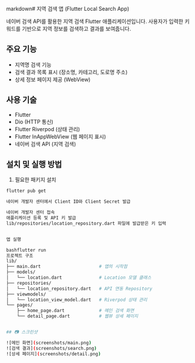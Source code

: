 markdown# 지역 검색 앱 (Flutter Local Search App)

네이버 검색 API를 활용한 지역 검색 Flutter 애플리케이션입니다. 사용자가 입력한 키워드를 기반으로 지역 정보를 검색하고 결과를 보여줍니다.

## 주요 기능

- 지역명 검색 기능
- 검색 결과 목록 표시 (장소명, 카테고리, 도로명 주소)
- 상세 정보 페이지 제공 (WebView)

## 사용 기술

- Flutter
- Dio (HTTP 통신)
- Flutter Riverpod (상태 관리)
- Flutter InAppWebView (웹 페이지 표시)
- 네이버 검색 API (지역 검색)

## 설치 및 실행 방법

1. 필요한 패키지 설치
```bash
flutter pub get

네이버 개발자 센터에서 Client ID와 Client Secret 발급

네이버 개발자 센터 접속
애플리케이션 등록 및 API 키 발급
lib/repositories/location_repository.dart 파일에 발급받은 키 입력


앱 실행

bashflutter run
프로젝트 구조
lib/
├── main.dart                      # 앱의 시작점
├── models/
│   └── location.dart              # Location 모델 클래스
├── repositories/
│   └── location_repository.dart   # API 연동 Repository
├── viewmodels/
│   └── location_view_model.dart   # Riverpod 상태 관리
└── pages/
    ├── home_page.dart             # 메인 검색 화면
    └── detail_page.dart           # 웹뷰 상세 페이지


## 📷 스크린샷

![메인 화면](screenshots/main.png)  
![검색 결과](screenshots/search.png)  
![상세 페이지](screenshots/detail.png)
